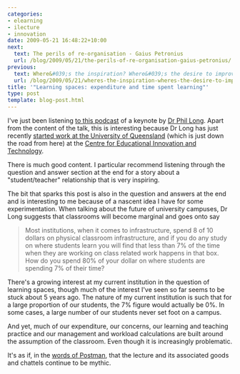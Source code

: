 ```yaml
---
categories:
- elearning
- ilecture
- innovation
date: 2009-05-21 16:48:22+10:00
next:
  text: The perils of re-organisation - Gaius Petronius
  url: /blog/2009/05/21/the-perils-of-re-organisation-gaius-petronius/
previous:
  text: Where&#039;s the inspiration? Where&#039;s the desire to improve?
  url: /blog/2009/05/21/wheres-the-inspiration-wheres-the-desire-to-improve/
title: '"Learning spaces: expenditure and time spent learning"'
type: post
template: blog-post.html
---
```

I've just been listening [to this podcast](http://www.gardnercampbell.net/blog1/?p=770) of a keynote by [Dr Phil Long](http://edtechtrends.blogspot.com/). Apart from the content of the talk, this is interesting because Dr Long has just recently [started work at the University of Queensland](http://www.uq.edu.au/news/?article=16664) (which is just down the road from here) at the [Centre for Educational Innovation and Technology](http://www.uq.edu.au/ceit/).

There is much good content. I particular recommend listening through the question and answer section at the end for a story about a "student/teacher" relationship that is very inspiring.

The bit that sparks this post is also in the question and answers at the end and is interesting to me because of a nascent idea I have for some experimentation. When talking about the future of university campuses, Dr Long suggests that classrooms will become marginal and goes onto say

> Most institutions, when it comes to infrastructure, spend 8 of 10 dollars on physical classroom infrastructure, and if you do any study on where students learn you will find that less than 7% of the time when they are working on class related work happens in that box. How do you spend 80% of your dollar on where students are spending 7% of their time?

There's a growing interest at my current institution in the question of learning spaces, though much of the interest I've seen so far seems to be stuck about 5 years ago. The nature of my current institution is such that for a large proportion of our students, the 7% figure would actually be 0%. In some cases, a large number of our students never set foot on a campus.

And yet, much of our expenditure, our concerns, our learning and teaching practice and our management and workload calculations are built around the assumption of the classroom. Even though it is increasingly problematic.

It's as if, in the [words of Postman](/blog/2009/03/20/postmans-5-things-to-know-about-technological-change-and-e-learning/), that the lecture and its associated goods and chattels continue to be mythic.